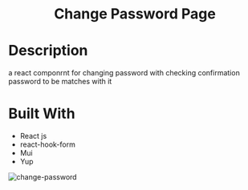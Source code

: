 <h1 align="center">Change Password Page</h1>

# Description
<p>a react componrnt for changing password with checking confirmation password to be matches with it</p>

# Built With
<ul>
  <li>React js</li>
  <li>react-hook-form</li>
  <li>Mui</li>
  <li>Yup</li>
  </ul>




![change-password](https://user-images.githubusercontent.com/59391352/167505579-f72bba9c-58df-46d0-9be4-1d495b01d149.jpg)
